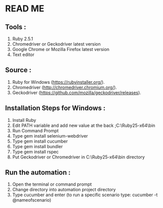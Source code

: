 # READ ME

## Tools :
1. Ruby 2.5.1
2. Chromedriver or Geckodriver latest version
3. Google Chrome or Mozilla Firefox latest version
4. Text editor

## Source :
1. Ruby for Windows (https://rubyinstaller.org/).
2. Chromedriver (http://chromedriver.chromium.org/).
3. Geckodriver (https://github.com/mozilla/geckodriver/releases).

## Installation Steps for Windows :
1. Install Ruby
2. Edit PATH variable and add new value at the back ;C:\Ruby25-x64\bin
3. Run Command Prompt
4. Type gem install selenium-webdriver
5. Type gem install cucumber
6. Type gem install bundler
7. Type gem install rspec
8. Put Geckodriver or Chromedriver in C:\Ruby25-x64\bin directory

## Run the automation :
1. Open the terminal or command prompt
2. Change directory into automation project directory
3. Type cucumber and enter (to run a specific scenario type: cucumber -t @nameofscenario)
